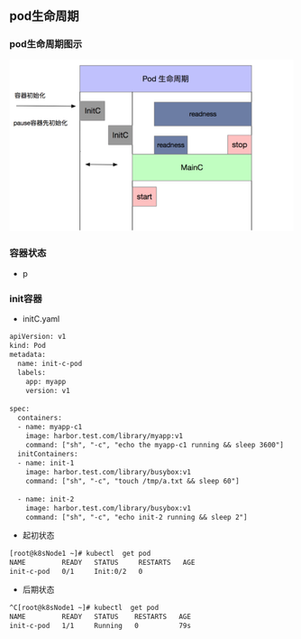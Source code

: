## pod生命周期

### pod生命周期图示
![pod_life](image/../../image/container_life_period.png)


### 容器状态
* p

### init容器
- initC.yaml
```
apiVersion: v1
kind: Pod
metadata:
  name: init-c-pod
  labels:
    app: myapp
    version: v1

spec:
  containers:
  - name: myapp-c1
    image: harbor.test.com/library/myapp:v1
    command: ["sh", "-c", "echo the myapp-c1 running && sleep 3600"]
  initContainers:
  - name: init-1
    image: harbor.test.com/library/busybox:v1
    command: ["sh", "-c", "touch /tmp/a.txt && sleep 60"]

  - name: init-2
    image: harbor.test.com/library/busybox:v1
    command: ["sh", "-c", "echo init-2 running && sleep 2"]

```
- 起初状态
```
[root@k8sNode1 ~]# kubectl  get pod
NAME         READY   STATUS     RESTARTS   AGE
init-c-pod   0/1     Init:0/2   0
```

- 后期状态
```
^C[root@k8sNode1 ~]# kubectl  get pod 
NAME         READY   STATUS    RESTARTS   AGE
init-c-pod   1/1     Running   0          79s
```

